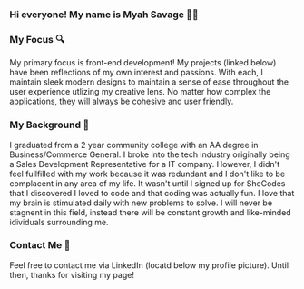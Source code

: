 ### Hi everyone! My name is Myah Savage 👋🏽

### My Focus 🔍
My primary focus is front-end development! My projects (linked below) have been reflections of my own interest and passions. With each, I maintain sleek modern designs to maintain a sense of ease throughout the user experience utlizing my creative lens. No matter how complex the applications, they will always be cohesive and user friendly.

### My Background 👣
I graduated from a 2 year community college with an AA degree in Business/Commerce General. I broke into the tech industry originally being a Sales Development Representative for a IT company. However, I didn't feel fullfilled with my work because it was redundant and I don't like to be complacent in any area of my life. It wasn't until I signed up for SheCodes that I discovered I loved to code and that coding was actually fun. I love that my brain is stimulated daily with new problems to solve. I will never be stagnent in this field, instead there will be constant growth and like-minded idividuals surrounding me.

### Contact Me 📲
Feel free to contact me via LinkedIn (locatd below my profile picture). Until then, thanks for visiting my page!

